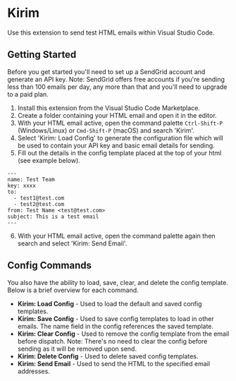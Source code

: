# Kirim

Use this extension to send test HTML emails within Visual Studio Code.

## Getting Started

Before you get started you'll need to set up a SendGrid account and generate an API key. Note: SendGrid offers free accounts if you're sending less than 100 emails per day, any more than that and you'll need to upgrade to a paid plan.

1. Install this extension from the Visual Studio Code Marketplace.
2. Create a folder containing your HTML email and open it in the editor.
3. With your HTML email active, open the command palette `Ctrl-Shift-P` (Windows/Linux) or `Cmd-Shift-P` (macOS) and search 'Kirim'.
4. Select 'Kirim: Load Config' to generate the configuration file which will be used to contain your API key and basic email details for sending.
5. Fill out the details in the config template placed at the top of your html (see example below).
```
---
name: Test Team
key: xxxx
to:
  - test1@test.com
  - test2@test.com
from: Test Name <test@test.com>
subject: This is a test email
---
```
6. With your HTML email active, open the command palette again then search and select 'Kirim: Send Email'.

## Config Commands

You also have the ability to load, save, clear, and delete the config template. Below is a brief overview for each command.

- **Kirim: Load Config** - Used to load the default and saved config templates.
- **Kirim: Save Config** - Used to save config templates to load in other emails. The name field in the config references the saved template.
- **Kirim: Clear Config** - Used to remove the config template from the email before dispatch. Note: There's no need to clear the config before sending as it will be removed upon send.
- **Kirim: Delete Config** - Used to delete saved config templates.
- **Kirim: Send Email** - Used to send the HTML to the specified email addresses.